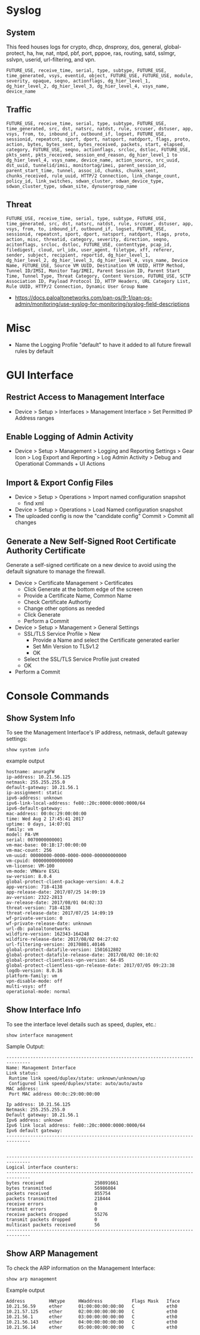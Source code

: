 # Syslog

## System
This feed houses logs for crypto, dhcp, dnsproxy, dos, general, global-protect, ha, hw, nat, ntpd, pbf, port, pppoe, ras, routing, satd, sslmgr, sslvpn, userid, url-filtering, and vpn.

```
FUTURE_USE, receive_time, serial, type, subtype, FUTURE_USE, time_generated, vsys, eventid, object, FUTURE_USE, FUTURE_USE, module, severity, opaque, seqno, actionflags, dg_hier_level_1, dg_hier_level_2, dg_hier_level_3, dg_hier_level_4, vsys_name, device_name
```

## Traffic
```
FUTURE_USE, receive_time, serial, type, subtype, FUTURE_USE, time_generated, src, dst, natsrc, natdst, rule, srcuser, dstuser, app, vsys, from, to, inbound_if, outbound_if, logset, FUTURE_USE, sessionid, repeatcnt, sport, dport, natsport, natdport, flags, proto, action, bytes, bytes_sent, bytes_received, packets, start, elapsed, category, FUTURE_USE, seqno, actionflags, srcloc, dstloc, FUTURE_USE, pkts_sent, pkts_received, session_end_reason, dg_hier_level_1 to dg_hier_level_4, vsys_name, device_name, action_source, src_uuid, dst_uuid, tunnelid/imsi, monitortag/imei, parent_session_id, parent_start_time, tunnel, assoc_id, chunks, chunks_sent, chunks_received, rule_uuid, HTTP/2 Connection, link_change_count, policy_id, link_switches, sdwan_cluster, sdwan_device_type, sdwan_cluster_type, sdwan_site, dynusergroup_name
```

## Threat
```
FUTURE_USE, receive_time, serial, type, subtype, FUTURE_USE, time_generated, src, dst, natsrc, natdst, rule, srcuser, dstuser, app, vsys, from, to, inbound_if, outbound_if, logset, FUTURE_USE, sessionid, repeatcnt, sport, dport, natsport, natdport, flags, proto, action, misc, threatid, category, severity, direction, seqno, acitonflags, srcloc, dstloc, FUTURE_USE, contenttype, pcap_id, filedigest, cloud, url_idx, user_agent, filetype, xff, referer, sender, subject, recipient, reportid, dg_hier_level_1, dg_hier_level_2, dg_hier_level_3, dg_hier_level_4, vsys_name, Device Name, FUTURE_USE, Source VM UUID, Destination VM UUID, HTTP Method, Tunnel ID/IMSI, Monitor Tag/IMEI, Parent Session ID, Parent Start Time, Tunnel Type, Threat Category, Content Version, FUTURE_USE, SCTP Association ID, Payload Protocol ID, HTTP Headers, URL Category List, Rule UUID, HTTP/2 Connection, Dynamic User Group Name
```

- https://docs.paloaltonetworks.com/pan-os/9-1/pan-os-admin/monitoring/use-syslog-for-monitoring/syslog-field-descriptions

# Misc
- Name the Logging Profile "default" to have it added to all future firewall rules by default


# GUI Interface

## Restrict Access to Management Interface
- Device > Setup > Interfaces > Management Interface > Set Permitted IP Address ranges

## Enable Logging of Admin Activity
- Device > Setup > Management > Logging and Reporting Settings > Gear Icon > Log Export and Reporting > Log Admin Activity > Debug and Operational Commands + UI Actions

## Import & Export Config Files
- Device > Setup > Operations > Import named configuration snapshot
  - find xml
- Device > Setup > Operations > Load Named configuration snapshot
- The uploaded config is now the "candidate config"
Commit > Commit all changes

## Generate a New Self-Signed Root Certificate Authority Certificate
Generate a self-signed certificate on a new device to avoid using the default signature to manage the firewall.
- Device > Certificate Management > Certificates
  - Click Generate at the bottom edge of the screen
  - Provide a Certificate Name, Common Name
  - Check Certificate Authortiy
  - Change other options as needed
  - Click Generate
  - Perform a Commit
- Device > Setup > Management > General Settings
  - SSL/TLS Service Profile > New
    - Provide a Name and select the Certificate generated earlier
    - Set Min Version to TLSv1.2
    - OK
  - Select the SSL/TLS Service Profile just created
  - OK
- Perform a Commit

# Console Commands

## Show System Info

To see the Management Interface's IP address, netmask, default gateway settings:

```show system info```

example output
```
hostname: anuragFW
ip-address: 10.21.56.125
netmask: 255.255.255.0
default-gateway: 10.21.56.1
ip-assignment: static
ipv6-address: unknown
ipv6-link-local-address: fe80::20c:0000:0000:0000/64
ipv6-default-gateway:
mac-address: 00:0c:29:00:00:00
time: Wed Aug 2 17:45:41 2017
uptime: 0 days, 14:07:01
family: vm
model: PA-VM
serial: 0070000000001
vm-mac-base: 00:1B:17:00:00:00
vm-mac-count: 256
vm-uuid: 00000000-0000-0000-0000-000000000000
vm-cpuid: 000000000000000
vm-license: VM-100
vm-mode: VMWare ESXi
sw-version: 8.0.4
global-protect-client-package-version: 4.0.2
app-version: 718-4138
app-release-date: 2017/07/25 14:09:19
av-version: 2322-2813
av-release-date: 2017/08/01 04:02:33
threat-version: 718-4138
threat-release-date: 2017/07/25 14:09:19
wf-private-version: 0
wf-private-release-date: unknown
url-db: paloaltonetworks
wildfire-version: 162343-164248
wildfire-release-date: 2017/08/02 04:27:02
url-filtering-version: 20170801.40146
global-protect-datafile-version: 1501612802
global-protect-datafile-release-date: 2017/08/02 00:10:02
global-protect-clientless-vpn-version: 64-85
global-protect-clientless-vpn-release-date: 2017/07/05 09:23:38
logdb-version: 8.0.16
platform-family: vm
vpn-disable-mode: off
multi-vsys: off
operational-mode: normal
```

## Show Interface Info

To see the interface level details such as speed, duplex, etc.:

```
show interface management
```

Sample Output:

```
-------------------------------------------------------------------------------
Name: Management Interface
Link status:
 Runtime link speed/duplex/state: unknown/unknown/up
 Configured link speed/duplex/state: auto/auto/auto
MAC address:
 Port MAC address 00:0c:29:00:00:00

Ip address: 10.21.56.125
Netmask: 255.255.255.0
Default gateway: 10.21.56.1
Ipv6 address: unknown
Ipv6 link local address: fe80::20c:0000:0000:0000/64
Ipv6 default gateway:
-------------------------------------------------------------------------------


-------------------------------------------------------------------------------
Logical interface counters:
-------------------------------------------------------------------------------
bytes received                   250891661
bytes transmitted                56986084
packets received                 855754
packets transmitted              218444
receive errors                   0
transmit errors                  0
receive packets dropped          55276
transmit packets dropped         0
multicast packets received       56
-------------------------------------------------------------------------------
```

## Show ARP Management

To check the ARP information on the Management Interface:

```
show arp management
```

Example output

```
Address         HWtype     HWaddress           Flags Mask   Iface
10.21.56.59     ether      01:00:00:00:00:00   C            eth0
10.21.57.125    ether      02:00:00:00:00:00   C            eth0
10.21.56.1      ether      03:00:00:00:00:00   C            eth0
10.21.56.143    ether      04:00:00:00:00:00   C            eth0
10.21.56.14     ether      05:00:00:00:00:00   C            eth0
```
